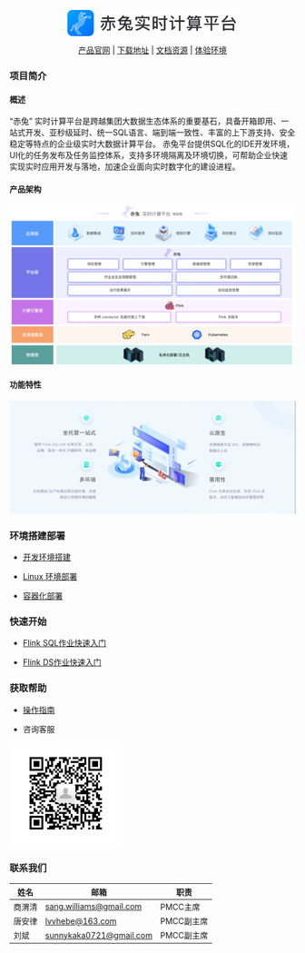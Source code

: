 <p align="center">
<img src="docs/md/image/项目名logo.png" width = "300"  div align=center />
</p>

<p align="center">
    <a href="https://knowstreaming.com">产品官网</a> | 
    <a href="https://github.com/didi/KnowStreaming/releases">下载地址</a> | 
    <a href="https://doc.knowstreaming.com/product">文档资源</a> | 
    <a href="https://demo.knowstreaming.com">体验环境</a> 
</p>

### 项目简介
#### 概述
“赤兔” 实时计算平台是跨越集团大数据生态体系的重要基石，具备开箱即用、一站式开发、亚秒级延时、统一SQL语言、端到端一致性、丰富的上下游支持、安全稳定等特点的企业级实时大数据计算平台。 赤兔平台提供SQL化的IDE开发环境，UI化的任务发布及任务监控体系，支持多环境隔离及环境切换，可帮助企业快速实现实时应用开发与落地，加速企业面向实时数字化的建设进程。
#### 产品架构
![输入图片说明](docs/md/image/产品架构图.png)

#### 功能特性

![输入图片说明](docs/md/image/功能特性.png)

### 环境搭建部署

* [开发环境搭建](docs/md/本地运行.md)

* [Linux 环境部署](docs/md/平台部署.md)

* [容器化部署](docs/md/docker部署.md)

[//]: # (* [开发环境搭建]&#40;docs/md/本地运行.md&#41;)

[//]: # (* [Linux 环境部署]&#40;docs/md/平台部署.md&#41;)

[//]: # (* [容器化部署]&#40;docs/md/docker部署.md&#41;)

### 快速开始
* [Flink SQL作业快速入门](docs/md/FlinkSQL作业快速入门.md)

* [Flink DS作业快速入门](docs/md/FlinkDataStream作业快速入门.md)

### 获取帮助

* [操作指南](docs/md/docker部署.md)

* 咨询客服

![](docs/md/image/客服二维码.png)

### 联系我们
| 姓名  | 邮箱        |职责        |
|-----|-----------|-----------|
| 商渭清  | sang.williams@gmail.com | PMCC主席|
| 唐安律 | lvvhebe@163.com | PMCC副主席|
| 刘斌  | sunnykaka0721@gmail.com | PMCC副主席|

[//]: # ([操作指南]&#40;docs/md/操作指南.md&#41;)



